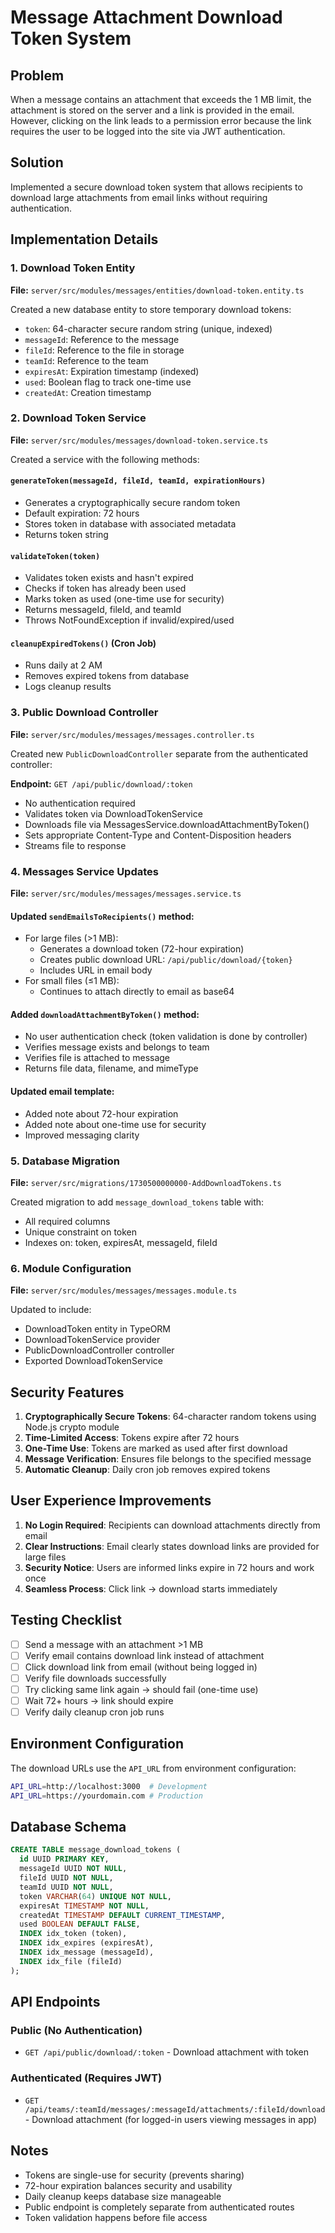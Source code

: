 # Message Attachment Download Token System

## Problem
When a message contains an attachment that exceeds the 1 MB limit, the attachment is stored on the server and a link is provided in the email. However, clicking on the link leads to a permission error because the link requires the user to be logged into the site via JWT authentication.

## Solution
Implemented a secure download token system that allows recipients to download large attachments from email links without requiring authentication.

## Implementation Details

### 1. Download Token Entity
**File:** `server/src/modules/messages/entities/download-token.entity.ts`

Created a new database entity to store temporary download tokens:
- `token`: 64-character secure random string (unique, indexed)
- `messageId`: Reference to the message
- `fileId`: Reference to the file in storage
- `teamId`: Reference to the team
- `expiresAt`: Expiration timestamp (indexed)
- `used`: Boolean flag to track one-time use
- `createdAt`: Creation timestamp

### 2. Download Token Service
**File:** `server/src/modules/messages/download-token.service.ts`

Created a service with the following methods:

#### `generateToken(messageId, fileId, teamId, expirationHours)`
- Generates a cryptographically secure random token
- Default expiration: 72 hours
- Stores token in database with associated metadata
- Returns token string

#### `validateToken(token)`
- Validates token exists and hasn't expired
- Checks if token has already been used
- Marks token as used (one-time use for security)
- Returns messageId, fileId, and teamId
- Throws NotFoundException if invalid/expired/used

#### `cleanupExpiredTokens()` (Cron Job)
- Runs daily at 2 AM
- Removes expired tokens from database
- Logs cleanup results

### 3. Public Download Controller
**File:** `server/src/modules/messages/messages.controller.ts`

Created new `PublicDownloadController` separate from the authenticated controller:

**Endpoint:** `GET /api/public/download/:token`
- No authentication required
- Validates token via DownloadTokenService
- Downloads file via MessagesService.downloadAttachmentByToken()
- Sets appropriate Content-Type and Content-Disposition headers
- Streams file to response

### 4. Messages Service Updates
**File:** `server/src/modules/messages/messages.service.ts`

#### Updated `sendEmailsToRecipients()` method:
- For large files (>1 MB):
  - Generates a download token (72-hour expiration)
  - Creates public download URL: `/api/public/download/{token}`
  - Includes URL in email body
- For small files (≤1 MB):
  - Continues to attach directly to email as base64

#### Added `downloadAttachmentByToken()` method:
- No user authentication check (token validation is done by controller)
- Verifies message exists and belongs to team
- Verifies file is attached to message
- Returns file data, filename, and mimeType

#### Updated email template:
- Added note about 72-hour expiration
- Added note about one-time use for security
- Improved messaging clarity

### 5. Database Migration
**File:** `server/src/migrations/1730500000000-AddDownloadTokens.ts`

Created migration to add `message_download_tokens` table with:
- All required columns
- Unique constraint on token
- Indexes on: token, expiresAt, messageId, fileId

### 6. Module Configuration
**File:** `server/src/modules/messages/messages.module.ts`

Updated to include:
- DownloadToken entity in TypeORM
- DownloadTokenService provider
- PublicDownloadController controller
- Exported DownloadTokenService

## Security Features

1. **Cryptographically Secure Tokens**: 64-character random tokens using Node.js crypto module
2. **Time-Limited Access**: Tokens expire after 72 hours
3. **One-Time Use**: Tokens are marked as used after first download
4. **Message Verification**: Ensures file belongs to the specified message
5. **Automatic Cleanup**: Daily cron job removes expired tokens

## User Experience Improvements

1. **No Login Required**: Recipients can download attachments directly from email
2. **Clear Instructions**: Email clearly states download links are provided for large files
3. **Security Notice**: Users are informed links expire in 72 hours and work once
4. **Seamless Process**: Click link → download starts immediately

## Testing Checklist

- [ ] Send a message with an attachment >1 MB
- [ ] Verify email contains download link instead of attachment
- [ ] Click download link from email (without being logged in)
- [ ] Verify file downloads successfully
- [ ] Try clicking same link again → should fail (one-time use)
- [ ] Wait 72+ hours → link should expire
- [ ] Verify daily cleanup cron job runs

## Environment Configuration

The download URLs use the `API_URL` from environment configuration:
```bash
API_URL=http://localhost:3000  # Development
API_URL=https://yourdomain.com # Production
```

## Database Schema

```sql
CREATE TABLE message_download_tokens (
  id UUID PRIMARY KEY,
  messageId UUID NOT NULL,
  fileId UUID NOT NULL,
  teamId UUID NOT NULL,
  token VARCHAR(64) UNIQUE NOT NULL,
  expiresAt TIMESTAMP NOT NULL,
  createdAt TIMESTAMP DEFAULT CURRENT_TIMESTAMP,
  used BOOLEAN DEFAULT FALSE,
  INDEX idx_token (token),
  INDEX idx_expires (expiresAt),
  INDEX idx_message (messageId),
  INDEX idx_file (fileId)
);
```

## API Endpoints

### Public (No Authentication)
- `GET /api/public/download/:token` - Download attachment with token

### Authenticated (Requires JWT)
- `GET /api/teams/:teamId/messages/:messageId/attachments/:fileId/download` - Download attachment (for logged-in users viewing messages in app)

## Notes

- Tokens are single-use for security (prevents sharing)
- 72-hour expiration balances security and usability
- Daily cleanup keeps database size manageable
- Public endpoint is completely separate from authenticated routes
- Token validation happens before file access
